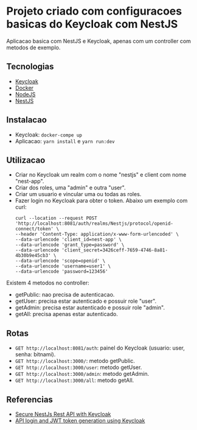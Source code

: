 # Projeto criado com configuracoes basicas do Keycloak com NestJS
Aplicacao basica com NestJS e Keycloak, apenas com um controller 
com metodos de exemplo.

## Tecnologias
- [Keycloak](https://www.keycloak.org/products/keycloak/)
- [Docker](https://www.docker.com/)
- [NodeJS](https://nodejs.org/)
- [NestJS](https://nestjs.com/)

## Instalacao
- Keycloak: `docker-compe up`
- Aplicacao: `yarn install` e `yarn run:dev`

## Utilizacao
 - Criar no Keycloak um realm com o nome "nestjs" e client com nome "nest-app".
 - Criar dos roles, uma "admin" e outra "user".
 - Criar um usuario e vincular uma ou todas as roles.
 - Fazer login no Keycloak para obter o token. Abaixo um exemplo com curl:
    ```shell
    curl --location --request POST 'http://localhost:8081/auth/realms/Nestjs/protocol/openid-connect/token' \
   --header 'Content-Type: application/x-www-form-urlencoded' \
   --data-urlencode 'client_id=nest-app' \
   --data-urlencode 'grant_type=password' \
   --data-urlencode 'client_secret=3426ceff-7659-4746-8a81-4b30b9e45cb3' \
   --data-urlencode 'scope=openid' \
   --data-urlencode 'username=user1' \
   --data-urlencode 'password=123456'
    ```

Existem 4 metodos no controller:
 - getPublic: nao precisa de autenticacao.
 - getUser: precisa estar autenticado e possuir role "user".
 - getAdmin: precisa estar autenticado e possuir role "admin".
 - getAll: precisa apenas estar autenticado.

## Rotas
- `GET http://localhost:8081/auth`: painel do Keycloak (usuario: user, senha: bitnami).
- `GET http://localhost:3000/`: metodo getPublic.
- `GET http://localhost:3000/user`: metodo getUser.
- `GET http://localhost:3000/admin`: metodo getAdmin.
- `GET http://localhost:3000/all`: metodo getAll.

## Referencias
- [Secure NestJs Rest API with Keycloak](https://medium.com/devops-dudes/secure-nestjs-rest-api-with-keycloak-745ef32a2370)
- [API login and JWT token generation using Keycloak](https://developers.redhat.com/blog/2020/01/29/api-login-and-jwt-token-generation-using-keycloak#set_up_a_client)
